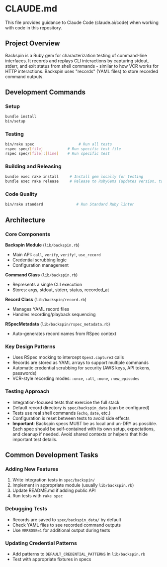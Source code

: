 # CLAUDE.md

This file provides guidance to Claude Code (claude.ai/code) when working with code in this repository.

## Project Overview

Backspin is a Ruby gem for characterization testing of command-line interfaces. It records and replays CLI interactions by capturing stdout, stderr, and exit status from shell commands - similar to how VCR works for HTTP interactions. Backspin uses "records" (YAML files) to store recorded command outputs.

## Development Commands

### Setup
```bash
bundle install
bin/setup
```

### Testing
```bash
bin/rake spec                    # Run all tests
rspec spec/[file]           # Run specific test file
rspec spec/[file]:[line]    # Run specific test
```

### Building and Releasing
```bash
bundle exec rake install     # Install gem locally for testing
bundle exec rake release     # Release to RubyGems (updates version, tags, pushes)
```

### Code Quality
```bash
bin/rake standard               # Run Standard Ruby linter
```

## Architecture

### Core Components

**Backspin Module** (`lib/backspin.rb`)
- Main API: `call`, `verify`, `verify!`, `use_record`
- Credential scrubbing logic
- Configuration management

**Command Class** (`lib/backspin.rb`)
- Represents a single CLI execution
- Stores: args, stdout, stderr, status, recorded_at

**Record Class** (`lib/backspin/record.rb`)
- Manages YAML record files
- Handles recording/playback sequencing

**RSpecMetadata** (`lib/backspin/rspec_metadata.rb`)
- Auto-generates record names from RSpec context

### Key Design Patterns

- Uses RSpec mocking to intercept `Open3.capture3` calls
- Records are stored as YAML arrays to support multiple commands
- Automatic credential scrubbing for security (AWS keys, API tokens, passwords)
- VCR-style recording modes: `:once`, `:all`, `:none`, `:new_episodes`

### Testing Approach

- Integration-focused tests that exercise the full stack
- Default record directory is `spec/backspin_data` (can be configured)
- Tests use real shell commands (`echo`, `date`, etc.)
- Configuration is reset between tests to avoid side effects
- **Important**: Backspin specs MUST be as local and un-DRY as possible. Each spec should be self-contained with its own setup, expectations, and cleanup if needed. Avoid shared contexts or helpers that hide important test details.

## Common Development Tasks

### Adding New Features
1. Write integration tests in `spec/backspin/`
2. Implement in appropriate module (usually `lib/backspin.rb`)
3. Update README.md if adding public API
4. Run tests with `rake spec`

### Debugging Tests
- Records are saved to `spec/backspin_data/` by default
- Check YAML files to see recorded command outputs
- Use `VERBOSE=1` for additional output during tests

### Updating Credential Patterns
- Add patterns to `DEFAULT_CREDENTIAL_PATTERNS` in `lib/backspin.rb`
- Test with appropriate fixtures in specs